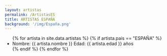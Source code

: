 ```yaml
---
layout: artistas
permalink: /ArtistasES
title: ARTISTAS ESPAÑA
background: '/img/España.png'
---
```


<ul>
    {% for artista in site.data.artistas %}
    {% if artista.pais == "ESPAÑA"  %}
    <li>
        Nombre: {{ artista.nombre }} Edad: {{ artista.edad }} años
    </li>
    {% endif %}
    {% endfor %}
</ul>